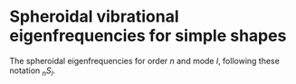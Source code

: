 # Spheroidal vibrational eigenfrequencies for simple shapes

The spheroidal eigenfrequencies for order $n$ and mode $l$, following these notation ${}_{n}S_{l}$.
